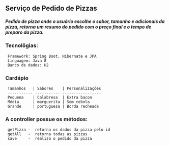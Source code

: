 ## Serviço de Pedido de Pizzas
##### Pedido de pizza onde o usuário escolhe o sabor, tamanho e adicionais da pizza, retorna um resumo do pedido com o preço final e o tempo de preparo da pizza. 


### Tecnolôgias:
```
 Framework: Spring Boot, Hibernate e JPA
 Linguagem: Java 8
 Banco de dados: H2
```

### Cardápio
```
 Tamanhos   | Sabores    | Personalizações
 ----------- ----------- -----------------
 Pequena    | Calabresa  | Extra bacon
 Média      | marguerita | Sem cebola
 Grande     | portuguesa | Borda recheada
```


### A controller possue os métodos:

```
 getPizza -  retorna os dados da pizza pelo id
 getAll   -  retorna todas as pizzas
 save     -  realiza o pedido da pizza 
```


